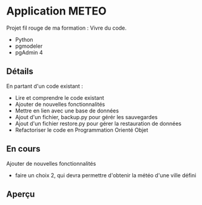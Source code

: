 # Application METEO
Projet fil rouge de ma formation : Vivre du code. 
- Python
- pgmodeler
- pgAdmin 4

## Détails
En partant d'un code existant :
- Lire et comprendre le code existant
- Ajouter de nouvelles fonctionnalités
- Mettre en lien avec une base de données
- Ajout d'un fichier, backup.py pour gérér les sauvegardes
- Ajout d'un fichier restore.py pour gérer la restauration de données
- Refactoriser le code en Programmation Orienté Objet

## En cours
Ajouter de nouvelles fonctionnalités
- faire un choix 2, qui devra permettre d'obtenir la météo d'une ville défini

## Aperçu